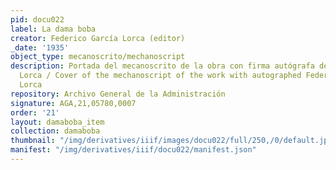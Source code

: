 ```yaml
---
pid: docu022
label: La dama boba
creator: Federico García Lorca (editor)
_date: '1935'
object_type: mecanoscrito/mechanoscript
description: Portada del mecanoscrito de la obra con firma autógrafa de Federico García
  Lorca / Cover of the mechanoscript of the work with autographed Federico García
  Lorca
repository: Archivo General de la Administración
signature: AGA,21,05780,0007
order: '21'
layout: damaboba_item
collection: damaboba
thumbnail: "/img/derivatives/iiif/images/docu022/full/250,/0/default.jpg"
manifest: "/img/derivatives/iiif/docu022/manifest.json"
---
```

